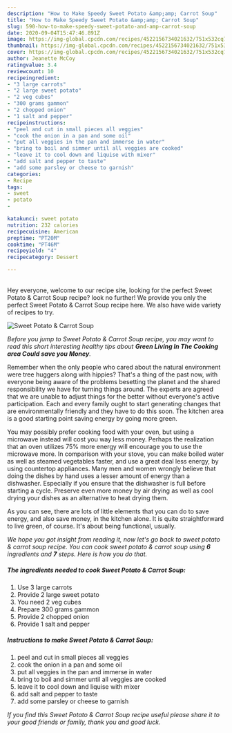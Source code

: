 ```yaml
---
description: "How to Make Speedy Sweet Potato &amp;amp; Carrot Soup"
title: "How to Make Speedy Sweet Potato &amp;amp; Carrot Soup"
slug: 590-how-to-make-speedy-sweet-potato-and-amp-carrot-soup
date: 2020-09-04T15:47:46.891Z
image: https://img-global.cpcdn.com/recipes/4522156734021632/751x532cq70/sweet-potato-carrot-soup-recipe-main-photo.jpg
thumbnail: https://img-global.cpcdn.com/recipes/4522156734021632/751x532cq70/sweet-potato-carrot-soup-recipe-main-photo.jpg
cover: https://img-global.cpcdn.com/recipes/4522156734021632/751x532cq70/sweet-potato-carrot-soup-recipe-main-photo.jpg
author: Jeanette McCoy
ratingvalue: 3.4
reviewcount: 10
recipeingredient:
- "3 large carrots"
- "2 large sweet potato"
- "2 veg cubes"
- "300 grams gammon"
- "2 chopped onion"
- "1 salt and pepper"
recipeinstructions:
- "peel and cut in small pieces all veggies"
- "cook the onion in a pan and some oil"
- "put all veggies in the pan and immerse in water"
- "bring to boil and simmer until all veggies are cooked"
- "leave it to cool down and liquise with mixer"
- "add salt and pepper to taste"
- "add some parsley or cheese to garnish"
categories:
- Recipe
tags:
- sweet
- potato
- 

katakunci: sweet potato  
nutrition: 232 calories
recipecuisine: American
preptime: "PT20M"
cooktime: "PT46M"
recipeyield: "4"
recipecategory: Dessert

---
```

<br>
Hey everyone, welcome to our recipe site, looking for the perfect Sweet Potato &amp; Carrot Soup recipe? look no further! We provide you only the perfect Sweet Potato &amp; Carrot Soup recipe here. We also have wide variety of recipes to try.
<br>


![Sweet Potato &amp; Carrot Soup](https://img-global.cpcdn.com/recipes/4522156734021632/751x532cq70/sweet-potato-carrot-soup-recipe-main-photo.jpg)

<i>Before you jump to Sweet Potato &amp; Carrot Soup recipe, you may want to read this short interesting healthy tips about 
<strong>Green Living In The Cooking area Could save you Money</strong>.</i>
</br>

Remember when the only people who cared about the natural environment were tree huggers along with hippies? That's a thing of the past now, with everyone being aware of the problems besetting the planet and the shared responsibility we have for turning things around. The experts are agreed that we are unable to adjust things for the better without everyone's active participation. Each and every family ought to start generating changes that are environmentally friendly and they have to do this soon. The kitchen area is a good starting point saving energy by going more green.

You may possibly prefer cooking food with your oven, but using a microwave instead will cost you way less money. Perhaps the realization that an oven utilizes 75% more energy will encourage you to use the microwave more. In comparison with your stove, you can make boiled water as well as steamed vegetables faster, and use a great deal less energy, by using countertop appliances. Many men and women wrongly believe that doing the dishes by hand uses a lesser amount of energy than a dishwasher. Especially if you ensure that the dishwasher is full before starting a cycle. Preserve even more money by air drying as well as cool drying your dishes as an alternative to heat drying them.

As you can see, there are lots of little elements that you can do to save energy, and also save money, in the kitchen alone. It is quite straightforward to live green, of course. It's about being functional, usually.


<i>We hope you got insight from reading it, now let's go back to sweet potato &amp; carrot soup recipe. You can cook sweet potato &amp; carrot soup using <strong>6</strong> ingredients and <strong>7</strong> steps. Here is how you do that.
</i>

##### The ingredients needed to cook Sweet Potato &amp; Carrot Soup:

1. Use 3 large carrots
1. Provide 2 large sweet potato
1. You need 2 veg cubes
1. Prepare 300 grams gammon
1. Provide 2 chopped onion
1. Provide 1 salt and pepper


##### Instructions to make Sweet Potato &amp; Carrot Soup:

1. peel and cut in small pieces all veggies
1. cook the onion in a pan and some oil
1. put all veggies in the pan and immerse in water
1. bring to boil and simmer until all veggies are cooked
1. leave it to cool down and liquise with mixer
1. add salt and pepper to taste
1. add some parsley or cheese to garnish


<i>If you find this Sweet Potato &amp; Carrot Soup recipe useful please share it to your good friends or family, thank you and good luck.</i>
